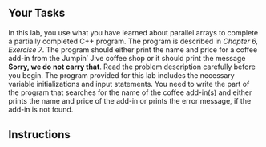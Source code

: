 ## Your Tasks

In this lab, you use what you have learned about parallel arrays to complete a partially completed C++ program. The program is described in _Chapter 6, Exercise 7_. The program should either print the name and price for a coffee add-in from the Jumpin’ Jive coffee shop or it should print the message **Sorry, we do not carry that**. Read the problem description carefully before you begin. The program provided for this lab includes the necessary variable initializations and input statements. You need to write the part of the program that searches for the name of the coffee add-in(s) and either prints the name and price of the add-in or prints the error message, if the add-in is not found.

## Instructions
